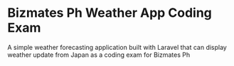 # Bizmates Ph Weather App Coding Exam
A simple weather forecasting application built with Laravel that can display weather update from Japan as a coding exam for Bizmates Ph

